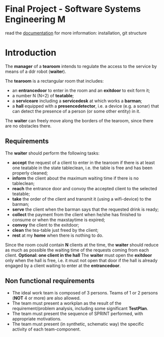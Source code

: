 # Final Project - Software Systems Engineering M

read the [documentation](https://github.com/mikeebid/TeaRoom-Ing.Software-Systems-Unibo/blob/master/Documentation/index.html) for more information: installation, git structure

# Introduction

The **manager** of a **tearoom** intends to regulate the access to the service by means of a ddr robot (**waiter**).

The **tearoom** is a rectangular room that includes:

- an **entrancedoor** to enter in the room and an **exitdoor** to exit form it;
- a number N (N=2) of **teatable**;
- a **serviceare** including a **servicedesk** at which works a **barman**;
- a **hall** equipped with a **presencedetector**, i.e. a device (e.g. a sonar) that can detect the presence of a person (or some other entity) in it.

The **waiter** can freely move along the borders of the tearoom, since there are no obstacles there.

## Requirements
The **waiter** should perform the following tasks:

- **accept** the request of a client to enter in the tearoom if there is at least one teatable in the state tableclean, i.e. the table is free and has been properly cleaned;
- **inform** the client about the maximum waiting time if there is no tableclean;
- **reach** the entrance door and convoy the accepted client to the selected teatable;
- **take** the order of the client and transmit it (using a wifi-device) to the barman;
- **serve** the client when the barman says that the requested drink is ready;
- **collect** the payment from the client when he/she has finished to consume or when the maxstaytime is expired;
- **convoy** the client to the exitdoor;
- **clean** the tea-table just freed by the client;
- **rest** at my **home** when there is nothing to do.

Since the room could contain **N** clients at the time, the **waiter** should reduce as much as possible the waiting time of the requests coming from each client.
**Optional: one client in the hall**
The **waiter** must open the **exitdoor** only when the hall is free, i.e. it must not open that door if the hall is already engaged by a client waiting to enter at the **entrancedoor**.

## Non functional requirements

- The ideal work team is composed of 3 persons. Teams of 1 or 2 persons (**NOT** 4 or more) are also allowed.
- The team must present a workplan as the result of the requirement/problem analysis, including some significant **TestPlan**.
- The team must present the sequence of SPRINT performed, with appropriate motivations.
- The team must present (in synthetic, schematic way) the specific activity of each team-component.
